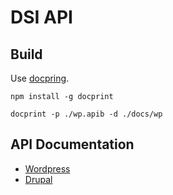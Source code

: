 # DSI API

## Build
Use [docpring](https://github.com/swathysubhash/docprint).

```
npm install -g docprint
```

```
docprint -p ./wp.apib -d ./docs/wp
```

## API Documentation
- [Wordpress](/dsi-api/wp/curl/)
- [Drupal](/dsi-api/d8/curl/)
